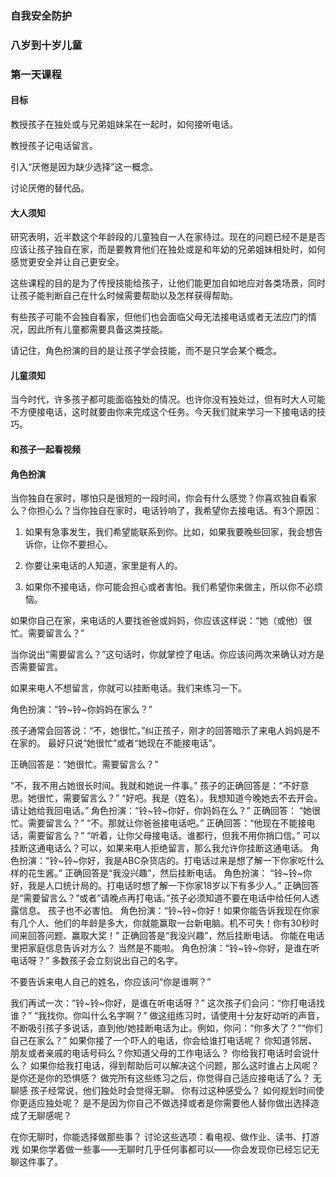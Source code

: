 ### 自我安全防护

### 八岁到十岁儿童

### 第一天课程

#### 目标

教授孩子在独处或与兄弟姐妹呆在一起时，如何接听电话。

教授孩子记电话留言。

引入“厌倦是因为缺少选择”这一概念。

讨论厌倦的替代品。

#### 大人须知

研究表明，近半数这个年龄段的儿童独自一人在家待过。现在的问题已经不是是否应该让孩子独自在家，而是要教育他们在独处或是和年幼的兄弟姐妹相处时，如何感觉更安全并让自己更安全。

这些课程的目的是为了传授技能给孩子，让他们能更加自如地应对各类场景，同时让孩子能判断自己在什么时候需要帮助以及怎样获得帮助。

有些孩子可能不会独自看家，但他们也会面临父母无法接电话或者无法应门的情况，因此所有儿童都需要具备这类技能。

请记住，角色扮演的目的是让孩子学会技能，而不是只学会某个概念。

#### 儿童须知

当今时代，许多孩子都可能面临独处的情况。也许你没有独处过，但有时大人可能不方便接电话，这时就要由你来完成这个任务。今天我们就来学习一下接电话的技巧。

#### 和孩子一起看视频

#### 角色扮演

当你独自在家时，哪怕只是很短的一段时间，你会有什么感觉？你喜欢独自看家么？你担心么？当你独自在家时，电话铃响了，我希望你去接电话。有3个原因：

1. 如果有急事发生，我们希望能联系到你。比如，如果我要晚些回家，我会想告诉你，让你不要担心。
2. 你要让来电话的人知道，家里是有人的。

3. 如果你不接电话，你可能会担心或者害怕。我们希望你来做主，所以你不必烦恼。


如果你自己在家，来电话的人要找爸爸或妈妈，你应该这样说：“她（或他）很忙。需要留言么？”

当你说出“需要留言么？”这句话时，你就掌控了电话。你应该问两次来确认对方是否需要留言。

如果来电人不想留言，你就可以挂断电话。我们来练习一下。

角色扮演：“铃~铃~你妈妈在家么？”

孩子通常会回答说：“不，她很忙。”纠正孩子，刚才的回答暗示了来电人妈妈是不在家的。   最好只说“她很忙”或者“她现在不能接电话”。

正确回答是：“她很忙。需要留言么？”

“不，我不用占她很长时间。我就和她说一件事。”
孩子的正确回答是：“不好意思。她很忙，需要留言么？”
“好吧。我是（姓名）。我想知道今晚她去不去开会。请让她给我回电话。” 
角色扮演：“铃~铃~你好，你妈妈在么？”
正确回答：   “她很忙。需要留言么？”
 “不。那就让你爸爸接电话吧。”
正确回答：“他现在不能接电话，需要留言么？”
“听着，让你父母接电话。谁都行，但我不用你捎口信。”
可以挂断这通电话么？可以，如果来电人拒绝留言，那么我允许你挂断这通电话。
角色扮演：“铃~铃~你好，我是ABC杂货店的。打电话过来是想了解一下你家吃什么样的花生酱。”
正确回答是“我没兴趣”，然后挂断电话。
角色扮演：   “铃~铃~你好，我是人口统计局的。打电话时想了解一下你家18岁以下有多少人。”
正确回答是“需要留言么？”或者”请晚点再打电话。”孩子必须知道不要在电话中给任何人透露信息。   孩子也不必害怕。
角色扮演：“铃~铃~你好！如果你能告诉我现在你家有几个人、他们的年龄是多大，你就能赢取一台新电脑。机不可失！你有30秒时间来回答问题、赢取大奖！”
正确回答是“我没兴趣”，然后挂断电话。
你能在电话里把家庭信息告诉对方么？
当然是不能啦。
角色扮演：“铃~铃~你好，是谁在听电话呀？”
多数孩子会立刻说出自己的名字。

不要告诉来电人自己的姓名，你应该问“你是谁啊？”

我们再试一次：“铃~铃~你好，是谁在听电话呀？”
这次孩子们会问：“你打电话找谁？”
“我找你。你叫什么名字啊？”
做这组练习时，请使用十分友好动听的声音，不断吸引孩子多说话，直到他\/她挂断电话为止。例如，你问：“你多大了？”“你们自己在家么？” 
如果你接了一个吓人的电话，你会给谁打电话呢？
你知道邻居、朋友或者亲戚的电话号码么？你知道父母的工作电话么？
你给我打电话时会说什么？
如果你给我打电话，得到帮助后可以解决这个问题，那么这时谁占上风呢？是你还是你的恐惧感？
做完所有这些练习之后，你觉得自己适应接电话了么？
无聊感
孩子经常说，他们独处时会觉得无聊。   你有过这种感受么？
如何规划时间使你更适应独处呢？
是不是因为你自己不做选择或者是你需要他人替你做出选择造成了无聊感呢？

在你无聊时，你能选择做那些事？
讨论这些选项：看电视、做作业、读书、打游戏
如果你学着做一些事——无聊时几乎任何事都可以——你会发现你已经忘记无聊这件事了。

